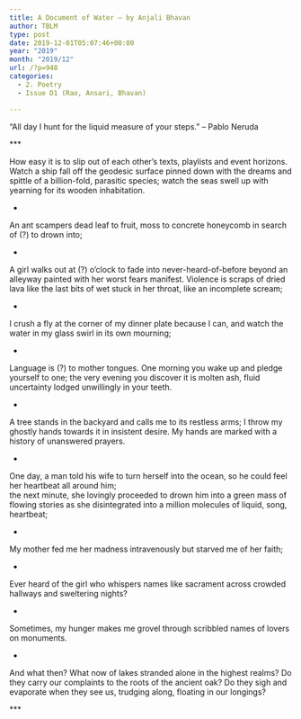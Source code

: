 ```yaml
---
title: A Document of Water – by Anjali Bhavan
author: TBLM
type: post
date: 2019-12-01T05:07:46+00:00
year: "2019"
month: "2019/12"
url: /?p=948
categories:
  - 2. Poetry
  - Issue D1 (Rao, Ansari, Bhavan)

---
```

&#8220;All day I hunt for the liquid measure of your steps.&#8221; &#8211; Pablo Neruda

\***

How easy it is to slip out of each other’s texts, playlists and event horizons. Watch a ship fall off the geodesic surface pinned down with the dreams and spittle of a billion-fold, parasitic species; watch the seas swell up with yearning for its wooden inhabitation.

*

An ant scampers dead leaf to fruit, moss to concrete honeycomb in search of (?) to drown into;

*

A girl walks out at (?) o’clock to fade into never-heard-of-before beyond an alleyway painted with her worst fears manifest. Violence is scraps of dried lava like the last bits of wet stuck in her throat, like an incomplete scream;

*

I crush a fly at the corner of my dinner plate because I can, and watch the water in my glass swirl in its own mourning;

*

Language is (?) to mother tongues. One morning you wake up and pledge yourself to one; the very evening you discover it is molten ash, fluid uncertainty lodged unwillingly in your teeth.

*

A tree stands in the backyard and calls me to its restless arms; I throw my ghostly hands towards it in insistent desire. My hands are marked with a history of unanswered prayers.

*

One day, a man told his wife to turn herself into the ocean, so he could feel her heartbeat all around him;  
the next minute, she lovingly proceeded to drown him into a green mass of flowing stories as she disintegrated into a million molecules of liquid, song, heartbeat;

*

My mother fed me her madness intravenously but starved me of her faith;

*

Ever heard of the girl who whispers names like sacrament across crowded hallways and sweltering nights?

*

Sometimes, my hunger makes me grovel through scribbled names of lovers on monuments.

*

And what then? What now of lakes stranded alone in the highest realms? Do they carry our complaints to the roots of the ancient oak? Do they sigh and evaporate when they see us, trudging along, floating in our longings?

\***